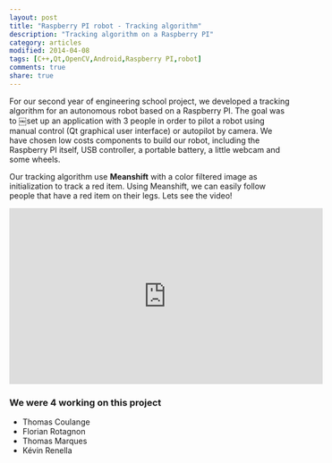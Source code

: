 ```yaml
---
layout: post
title: "Raspberry PI robot - Tracking algorithm"
description: "Tracking algorithm on a Raspberry PI"
category: articles
modified: 2014-04-08
tags: [C++,Qt,OpenCV,Android,Raspberry PI,robot]
comments: true
share: true
---
```


For our second year of engineering school project, we developed a tracking algorithm for an autonomous robot based on a Raspberry PI.
The goal was to ￼set up an application with 3 people in order to pilot a robot using manual control (Qt graphical user interface) or autopilot by camera. We have chosen low costs components to build our robot, including the Raspberry PI itself, USB controller, a portable battery, a little webcam and some wheels.

Our tracking algorithm use **Meanshift** with a color filtered image as initialization to track a red item. Using Meanshift, we can easily follow people that have a red item on their legs. Lets see the video!

<iframe width="560" height="315" src="https://www.youtube.com/embed/1C_zbBZSwMs" frameborder="0"> </iframe>

### We were 4 working on this project

- Thomas Coulange
- Florian Rotagnon
- Thomas Marques
- Kévin Renella